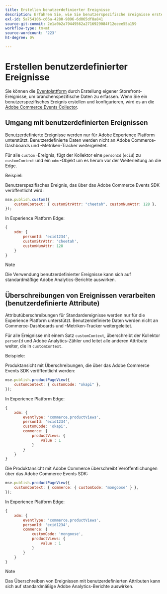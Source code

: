 ```yaml
---
title: Erstellen benutzerdefinierter Ereignisse
description: Erfahren Sie, wie Sie benutzerspezifische Ereignisse erstellen, um Ihre Adobe Commerce-Daten mit anderen Adobe DX-Produkten zu verbinden.
exl-id: 5a754106-c66a-4280-9896-6d065df8a841
source-git-commit: 2e1a0b2a79449562a2716929084f12eeee55a159
workflow-type: tm+mt
source-wordcount: '223'
ht-degree: 0%

---
```


# Erstellen benutzerdefinierter Ereignisse

Sie können die [Eventplattform](events.md) durch Erstellung eigener Storefront-Ereignisse, um branchenspezifische Daten zu erfassen. Wenn Sie ein benutzerspezifisches Ereignis erstellen und konfigurieren, wird es an die [Adobe Commerce Events Collector](https://github.com/adobe/commerce-events/tree/main/packages/commerce-events-collectors).

## Umgang mit benutzerdefinierten Ereignissen

Benutzerdefinierte Ereignisse werden nur für Adobe Experience Platform unterstützt. Benutzerdefinierte Daten werden nicht an Adobe Commerce-Dashboards und -Metriken-Tracker weitergeleitet.

Für alle `custom` -Ereignis, fügt der Kollektor eine `personId` (`ecid`) zu `customContext` und ein `xdm` -Objekt um es herum vor der Weiterleitung an die Edge.

Beispiel:

Benutzerspezifisches Ereignis, das über das Adobe Commerce Events SDK veröffentlicht wird:

```javascript
mse.publish.custom({
    customContext: { customStrAttr: "cheetah", customNumAttr: 128 },
});
```

In Experience Platform Edge:

```javascript
{
    xdm: {
        personId: 'ecid1234',
        customStrAttr: 'cheetah',
        customNumAttr: 128
    }
}
```

>[!NOTE]
>
> Die Verwendung benutzerdefinierter Ereignisse kann sich auf standardmäßige Adobe Analytics-Berichte auswirken.

## Überschreibungen von Ereignissen verarbeiten (benutzerdefinierte Attribute)

Attributüberschreibungen für Standardereignisse werden nur für die Experience Platform unterstützt. Benutzerdefinierte Daten werden nicht an Commerce-Dashboards und -Metriken-Tracker weitergeleitet.

Für alle Ereignisse mit einem Satz `customContext`, überschreibt der Kollektor `personId` und Adobe Analytics-Zähler und leitet alle anderen Attribute weiter, die in `customContext`.

Beispiele:

Produktansicht mit Überschreibungen, die über das Adobe Commerce Events SDK veröffentlicht werden:

```javascript
mse.publish.productPageView({
    customContext: { customCode: "okapi" },
});
```

In Experience Platform Edge:

```javascript
{
    xdm: {
        eventType: 'commerce.productViews',
        personId: 'ecid1234',
        customCode: 'okapi',
        commerce: {
            productViews: {
                value : 1
            }
        }
    }
}
```

Die Produktansicht mit Adobe Commerce überschreibt Veröffentlichungen über das Adobe Commerce Events SDK:

```javascript
mse.publish.productPageView({
    customContext: { commerce: { customCode: "mongoose" } },
});
```

In Experience Platform Edge:

```javascript
{
    xdm: {
        eventType: 'commerce.productViews',
        personId: 'ecid1234',
        commerce: {
            customCode: 'mongoose',
            productViews: {
                value : 1
            }
        }
    }
}
```

>[!NOTE]
>
> Das Überschreiben von Ereignissen mit benutzerdefinierten Attributen kann sich auf standardmäßige Adobe Analytics-Berichte auswirken.
